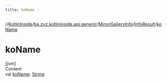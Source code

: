 ```yaml
---
title: koName -
---
```

//[KotlinInside](../../../index.md)/[be.zvz.kotlininside.api.generic](../../index.md)/[MinorGalleryInfo](../index.md)/[InfoResult](index.md)/[koName](ko-name.md)



# koName  
[jvm]  
Content  
val [koName](ko-name.md): [String](https://kotlinlang.org/api/latest/jvm/stdlib/kotlin/-string/index.html)  



